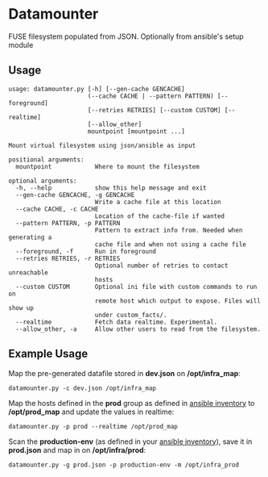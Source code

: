 Datamounter
=======

FUSE filesystem populated from JSON. Optionally from ansible's setup module

Usage
-----
```
usage: datamounter.py [-h] [--gen-cache GENCACHE]
                      (--cache CACHE | --pattern PATTERN) [--foreground]
                      [--retries RETRIES] [--custom CUSTOM] [--realtime]
                      [--allow_other]
                      mountpoint [mountpoint ...]

Mount virtual filesystem using json/ansible as input

positional arguments:
  mountpoint            Where to mount the filesystem

optional arguments:
  -h, --help            show this help message and exit
  --gen-cache GENCACHE, -g GENCACHE
                        Write a cache file at this location
  --cache CACHE, -c CACHE
                        Location of the cache-file if wanted
  --pattern PATTERN, -p PATTERN
                        Pattern to extract info from. Needed when generating a
                        cache file and when not using a cache file
  --foreground, -f      Run in foreground
  --retries RETRIES, -r RETRIES
                        Optional number of retries to contact unreachable
                        hosts
  --custom CUSTOM       Optional ini file with custom commands to run on
                        remote host which output to expose. Files will show up
                        under custom_facts/.
  --realtime            Fetch data realtime. Experimental.
  --allow_other, -a     Allow other users to read from the filesystem.
```

Example Usage
-----
Map the pre-generated datafile stored in **dev.json** on **/opt/infra_map**:

```datamounter.py -c dev.json /opt/infra_map```


Map the hosts defined in the **prod** group as defined in [ansible inventory] to **/opt/prod_map** and update the values in realtime:

```datamounter.py -p prod --realtime /opt/prod_map```


Scan the **production-env** (as defined in your [ansible inventory]), save it in **prod.json** and map in on **/opt/infra/prod**:

```datamounter.py -g prod.json -p production-env -m /opt/infra_prod```

[Ansible]:http://www.ansible.com/
[ansible inventory]:http://docs.ansible.com/intro_inventory.html
